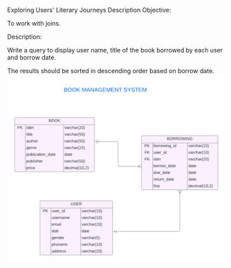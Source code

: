 Exploring Users' Literary Journeys
Description
Objective:

To work with joins.

Description:

Write a query to display user name, title of the book borrowed by each user and borrow date.

The results should be sorted in descending order based on borrow date.
![image alt](https://github.com/PraveenKumara2k33/Cognizant-JavaStack-Handson-2024/blob/afac1a7b2c141cd56f734326af7175fe08be4c84/Stage%201/SQL%20Programming/image-1.png)
